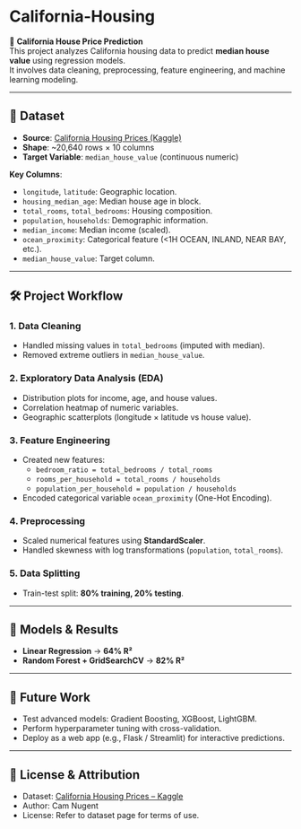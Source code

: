 # California-Housing  
🏡 **California House Price Prediction**  
This project analyzes California housing data to predict **median house value** using regression models.  
It involves data cleaning, preprocessing, feature engineering, and machine learning modeling.  

---

## 📂 Dataset  
- **Source**: [California Housing Prices (Kaggle)](https://www.kaggle.com/datasets/camnugent/california-housing-prices)  
- **Shape**: ~20,640 rows × 10 columns  
- **Target Variable**: `median_house_value` (continuous numeric)  

**Key Columns**:  
- `longitude`, `latitude`: Geographic location.  
- `housing_median_age`: Median house age in block.  
- `total_rooms`, `total_bedrooms`: Housing composition.  
- `population`, `households`: Demographic information.  
- `median_income`: Median income (scaled).  
- `ocean_proximity`: Categorical feature (<1H OCEAN, INLAND, NEAR BAY, etc.).  
- `median_house_value`: Target column.  

---

## 🛠️ Project Workflow  

### 1. Data Cleaning  
- Handled missing values in `total_bedrooms` (imputed with median).  
- Removed extreme outliers in `median_house_value`.  

### 2. Exploratory Data Analysis (EDA)  
- Distribution plots for income, age, and house values.  
- Correlation heatmap of numeric variables.  
- Geographic scatterplots (longitude × latitude vs house value).  

### 3. Feature Engineering  
- Created new features:  
  - `bedroom_ratio = total_bedrooms / total_rooms`  
  - `rooms_per_household = total_rooms / households`  
  - `population_per_household = population / households`  
- Encoded categorical variable `ocean_proximity` (One-Hot Encoding).  

### 4. Preprocessing  
- Scaled numerical features using **StandardScaler**.  
- Handled skewness with log transformations (`population`, `total_rooms`).  

### 5. Data Splitting  
- Train-test split: **80% training, 20% testing**.  

---

## 🤖 Models & Results  
- **Linear Regression** → **64% R²**  
- **Random Forest + GridSearchCV** → **82% R²**  

---

## 🚀 Future Work  
- Test advanced models: Gradient Boosting, XGBoost, LightGBM.  
- Perform hyperparameter tuning with cross-validation.  
- Deploy as a web app (e.g., Flask / Streamlit) for interactive predictions.  

---

## 📜 License & Attribution  
- Dataset: [California Housing Prices – Kaggle](https://www.kaggle.com/datasets/camnugent/california-housing-prices)  
- Author: Cam Nugent  
- License: Refer to dataset page for terms of use.  

